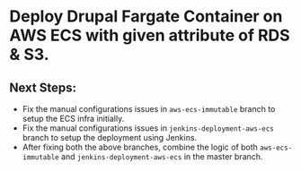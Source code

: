 # Deploy Drupal Fargate Container on AWS ECS with given attribute of RDS & S3.

## Next Steps:
* Fix the manual configurations issues in `aws-ecs-immutable` branch to setup the ECS infra initially.
* Fix the manual configurations issues in `jenkins-deployment-aws-ecs` branch to setup the deployment using Jenkins.
* After fixing both the above branches, combine the logic of both `aws-ecs-immutable` and `jenkins-deployment-aws-ecs` in the master branch.
